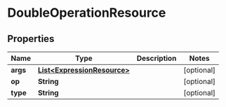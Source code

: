 
# DoubleOperationResource

## Properties
Name | Type | Description | Notes
------------ | ------------- | ------------- | -------------
**args** | [**List&lt;ExpressionResource&gt;**](ExpressionResource.md) |  |  [optional]
**op** | **String** |  |  [optional]
**type** | **String** |  |  [optional]



